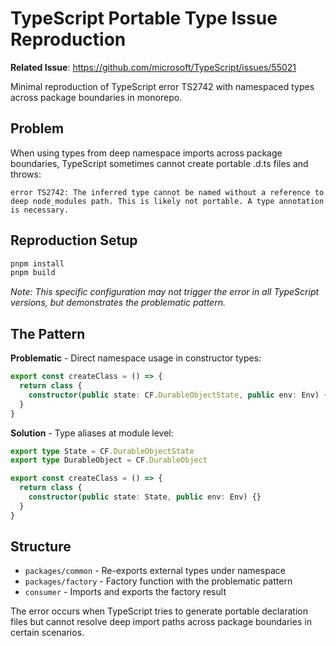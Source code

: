 # TypeScript Portable Type Issue Reproduction

**Related Issue**: https://github.com/microsoft/TypeScript/issues/55021

Minimal reproduction of TypeScript error TS2742 with namespaced types across package boundaries in monorepo.

## Problem

When using types from deep namespace imports across package boundaries, TypeScript sometimes cannot create portable .d.ts files and throws:

```
error TS2742: The inferred type cannot be named without a reference to deep node_modules path. This is likely not portable. A type annotation is necessary.
```

## Reproduction Setup

```bash
pnpm install
pnpm build
```

*Note: This specific configuration may not trigger the error in all TypeScript versions, but demonstrates the problematic pattern.*

## The Pattern

**Problematic** - Direct namespace usage in constructor types:
```typescript
export const createClass = () => {
  return class {
    constructor(public state: CF.DurableObjectState, public env: Env) {}
  }
}
```

**Solution** - Type aliases at module level:
```typescript
export type State = CF.DurableObjectState
export type DurableObject = CF.DurableObject

export const createClass = () => {
  return class {
    constructor(public state: State, public env: Env) {}
  }
}
```

## Structure

- `packages/common` - Re-exports external types under namespace
- `packages/factory` - Factory function with the problematic pattern
- `consumer` - Imports and exports the factory result

The error occurs when TypeScript tries to generate portable declaration files but cannot resolve deep import paths across package boundaries in certain scenarios.